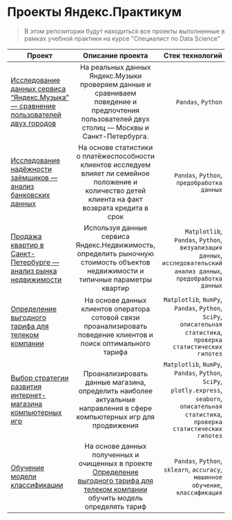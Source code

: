 # Проекты Яндекс.Практикум 
>В этом репозитории будут находиться все проекты выполненные в рамках учебной практики на курсе "Специалист по Data Science"


| Проект   |      Описание проекта     |  Стек технологий |
|----------|:-------------:|------:|
|[Исследование данных сервиса “Яндекс.Музыка” — сравнение пользователей двух городов](https://github.com/milka-de/yandex_practicum/tree/main/yndex_music_proj) | На реальных данных Яндекс.Музыки проверяем данные и сравниваем поведение и предпочтения пользователей двух столиц — Москвы и Санкт-Петербурга. |`Pandas`, `Python`|
| [Исследование надёжности заёмщиков — анализ банковских данных](https://github.com/milka-de/yandex_practicum/tree/main/bank_analysis) |На основе статистики о платёжеспособности клиентов исследуем влияет ли семейное положение и количество детей клиента на факт возврата кредита в срок|`Pandas`, `Python`, `предобработка данных`|
|[Продажа квартир в Санкт-Петербурге — анализ рынка недвижимости](https://github.com/milka-de/yandex_practicum/tree/main/real_property_research)|Используя данные сервиса Яндекс.Недвижимость, определить рыночную стоимость объектов недвижимости и типичные параметры квартир|`Matplotlib`, `Pandas`, `Python`, `визуализация данных`, `исследовательский анализ данных`, `предобработка данных`|
|[Определение выгодного тарифа для телеком компании](https://github.com/milka-de/yandex_practicum/tree/main/favorable_tariff_selection)|На основе данных клиентов оператора сотовой связи проанализировать поведение клиентов и поиск оптимального тарифа|`Matplotlib`, `NumPy`, `Pandas`, `Python`, `SciPy`, `описательная статистика`, `проверка статистических гипотез`|
|[Выбор стратегии развития интернет-магазина компьютерных игр](https://github.com/milka-de/yandex_practicum/tree/main/game_platfom_analysis)| Проанализировать данные магазина, определить наиболее актуальные направления в сфере компьютерных игр для продвижения|`Matplotlib`, `NumPy`, `Pandas`, `Python`, `SciPy`, `plotly.express`, `seaborn`, `описательная статистика`, `проверка статистических гипотез`|
|[Обучение модели классификации](https://github.com/milka-de/yandex_practicum/tree/main/ml_tariff_choice)|На основе данных полученных и очищенных в проекте [Определение выгодного тарифа для телеком компании](https://github.com/milka-de/yandex_practicum/tree/main/favorable_tariff_selection) обучить модель определять тариф |`Pandas`, `Python`, `sklearn`, `accuracy`,  `машинное обучение`, `классификация`|
